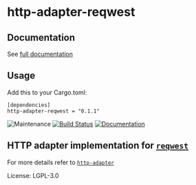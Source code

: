 # http-adapter-reqwest

## Documentation

See [full documentation](https://docs.rs/http-adapter-reqwest)

## Usage

Add this to your Cargo.toml:
```
[dependencies]
http-adapter-reqwest = "0.1.1"
```

![Maintenance](https://img.shields.io/badge/maintenance-passively--maintained-yellowgreen.svg)
[![Build Status](https://github.com/twistedfall/http-adapter/actions/workflows/http-adapter.yml/badge.svg)](https://github.com/twistedfall/http-adapter/actions/workflows/http-adapter.yml)
[![Documentation](https://docs.rs/http-adapter-reqwest/badge.svg)](https://docs.rs/http-adapter-reqwest)

## HTTP adapter implementation for [`reqwest`](https://crates.io/crates/reqwest)

For more details refer to [`http-adapter`](https://crates.io/crates/http-adapter)

License: LGPL-3.0
